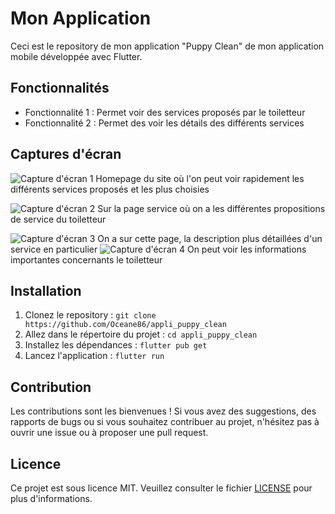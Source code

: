 # Mon Application

Ceci est le repository de mon application "Puppy Clean" de mon application mobile développée avec Flutter.

## Fonctionnalités

- Fonctionnalité 1 : Permet voir des services proposés par le toiletteur
- Fonctionnalité 2 : Permet des voir les détails des différents services

## Captures d'écran

![Capture d'écran 1](./puppy_clean_fini/homepage_screen.png "Homepage")
Homepage du site où l'on peut voir rapidement les différents services proposés et les plus choisies

![Capture d'écran 2](./puppy_clean_fini/services_screen.png "Service")
Sur la page service où on a les différentes propositions de service du toiletteur

![Capture d'écran 3](./puppy_clean_fini/service2_screen.png "Service")
On a sur cette page, la description plus détaillées d'un service en particulier
![Capture d'écran 4](./puppy_clean_fini/screen_about.png "A propos")
On peut voir les informations importantes concernants le toiletteur

## Installation

1. Clonez le repository : `git clone https://github.com/Oceane86/appli_puppy_clean`
2. Allez dans le répertoire du projet : `cd appli_puppy_clean`
3. Installez les dépendances : `flutter pub get`
4. Lancez l'application : `flutter run`

## Contribution

Les contributions sont les bienvenues ! Si vous avez des suggestions, des rapports de bugs ou si vous souhaitez contribuer au projet, n'hésitez pas à ouvrir une issue ou à proposer une pull request.

## Licence

Ce projet est sous licence MIT. Veuillez consulter le fichier [LICENSE](LICENSE) pour plus d'informations.
